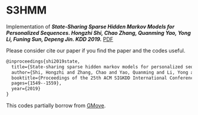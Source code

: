 # S3HMM
Implementation of ***State-Sharing Sparse Hidden Markov Models for Personalized Sequences. Hongzhi Shi, Chao Zhang, Quanming Yao, Yong Li, Funing Sun, Depeng Jin. KDD 2019.***  [PDF](http://www.cse.ust.hk/~qyaoaa/papers/kdd2019hmm.pdf) 

Please consider cite our paper if you find the paper and the codes useful.
```latex
@inproceedings{shi2019state,
  title={State-sharing sparse hidden markov models for personalized sequences},
  author={Shi, Hongzhi and Zhang, Chao and Yao, Quanming and Li, Yong and Sun, Funing and Jin, Depeng},
  booktitle={Proceedings of the 25th ACM SIGKDD International Conference on Knowledge Discovery \& Data Mining},
  pages={1549--1559},
  year={2019}
}
```

This codes partially borrow from [GMove](https://drive.google.com/open?id=0Byrzhr4bOatCakZ1QkltM2oyNWM). 
